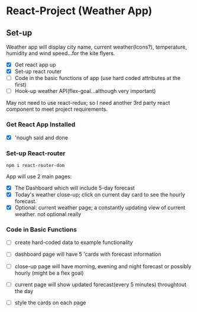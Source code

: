 # React-Project (Weather App)

## Set-up

Weather app will display city name, current weather(Icons?), temperature, humidity and wind speed...for the kite flyers.

- [x] Get react app up
- [x] Set-up react router
- [ ] Code in the basic functions of app (use hard coded attributes at the first)
- [ ] Hook-up weather API(flex-goal...although very important)

May not need to use react-redux; so I need another 3rd party react component to meet project requirements.

### Get React App Installed
- [x] 'nough said and done

### Set-up React-router
`npm i react-router-dom`

App will use 2 main pages: 
- [x] The Dashboard which will include 5-day forecast
- [x] Today's weather close-up; click on current day card to see the hourly forecast.
- [x] Optional: current weather page; a constantly updating view of current weather. not optional really

### Code in Basic Functions
- [ ] create hard-coded data to example functionality
- [ ] dashboard page will have 5 'cards with forecast information
- [ ] close-up page will have morning, evening and night forecast or possibly hourly (might be a flex goal)
- [ ] current page will show updated forecast(every 5 minutes) throughtout the day
- [ ] style the cards on each page

